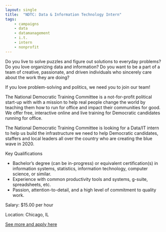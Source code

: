 ```yaml
---
layout: single
title:  "NDTC: Data & Information Technology Intern"
tags: 
    - campaigns
    - data
    - datamanagement
    - i.t.
    - intern
    - nonprofit
---
```


Do you live to solve puzzles and figure out solutions to everyday problems? Do you love organizing data and information? Do you want to be a part of a team of creative, passionate, and driven individuals who sincerely care about the work they are doing? 

If you love problem-solving and politics, we need you to join our team! 

The National Democratic Training Committee is a not-for-profit political start-up with with a mission to help real people change the world by teaching them how to run for office and impact their communities for good.  We offer free, interactive online and live training for Democratic candidates running for office.

The National Democratic Training Committee is looking for a Data/IT intern to help us build the infrastructure we need to help Democratic candidates, staffers and local leaders all over the country who are creating the blue wave in 2020. 


Key Qualifications
* Bachelor’s degree (can be in-progress) or equivalent certification(s) in information systems, statistics, information technology, computer science, or similar.
* Experience with common productivity tools and systems, g-suite, spreadsheets, etc.
* Passion, attention-to-detail, and a high level of commitment to quality work.


Salary: $15.00 per hour

Location: Chicago, IL


[See more and apply here](https://traindemocrats.org/avada_portfolio/data-information-technology-intern/?portfolioCats=220)
